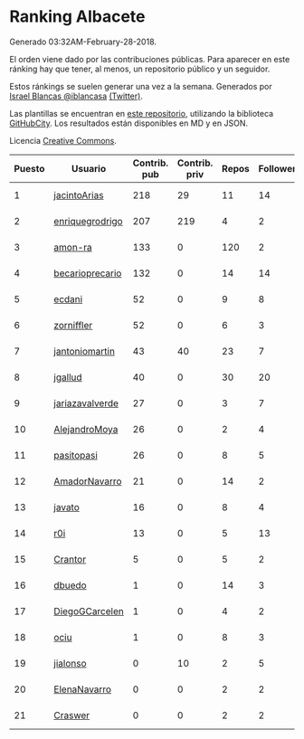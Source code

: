 # Ranking Albacete

Generado 03:32AM-February-28-2018.

El orden viene dado por las contribuciones públicas. Para aparecer en este ránking hay que tener, al menos, un repositorio público y un seguidor.

Estos ránkings se suelen generar una vez a la semana. Generados por [Israel Blancas @iblancasa](https://github.com/iblancasa/) [(Twitter)](https://twitter.com/iblancasa).

Las plantillas se encuentran en [este repositorio](https://github.com/iblancasa/GH-Spanish-Ranking), utilizando la biblioteca [GitHubCity](https://github.com/iblancasa/GitHubCity). Los resultados están disponibles en MD y en JSON.

Licencia [Creative Commons](https://creativecommons.org/licenses/by/4.0/).

| Puesto   |  Usuario  | Contrib. pub | Contrib. priv |Repos| Followers | Desde |  Avatar  |
|----------|-----------|--------------|---------------|-----|-----------|-------|----------|
|1|[jacintoArias](https://github.com/jacintoArias)|218|29|11|14|2014-05-07|![jacintoArias](https://avatars2.githubusercontent.com/u/7511199)|
|2|[enriquegrodrigo](https://github.com/enriquegrodrigo)|207|219|4|2|2014-01-17|![enriquegrodrigo](https://avatars1.githubusercontent.com/u/6427231)|
|3|[amon-ra](https://github.com/amon-ra)|133|0|120|2|2011-09-14|![amon-ra](https://avatars1.githubusercontent.com/u/1049676)|
|4|[becarioprecario](https://github.com/becarioprecario)|132|0|14|14|2014-04-20|![becarioprecario](https://avatars3.githubusercontent.com/u/7356250)|
|5|[ecdani](https://github.com/ecdani)|52|0|9|8|2013-04-20|![ecdani](https://avatars1.githubusercontent.com/u/4211293)|
|6|[zorniffler](https://github.com/zorniffler)|52|0|6|3|2016-06-09|![zorniffler](https://avatars2.githubusercontent.com/u/19843718)|
|7|[jantoniomartin](https://github.com/jantoniomartin)|43|40|23|7|2010-10-14|![jantoniomartin](https://avatars2.githubusercontent.com/u/439759)|
|8|[jgallud](https://github.com/jgallud)|40|0|30|20|2013-09-02|![jgallud](https://avatars3.githubusercontent.com/u/5364288)|
|9|[jariazavalverde](https://github.com/jariazavalverde)|27|0|3|7|2013-07-20|![jariazavalverde](https://avatars2.githubusercontent.com/u/5055295)|
|10|[AlejandroMoya](https://github.com/AlejandroMoya)|26|0|2|4|2016-10-11|![AlejandroMoya](https://avatars0.githubusercontent.com/u/22762732)|
|11|[pasitopasi](https://github.com/pasitopasi)|26|0|8|5|2017-02-27|![pasitopasi](https://avatars2.githubusercontent.com/u/26058363)|
|12|[AmadorNavarro](https://github.com/AmadorNavarro)|21|0|14|2|2012-11-12|![AmadorNavarro](https://avatars0.githubusercontent.com/u/2777799)|
|13|[javato](https://github.com/javato)|16|0|8|4|2014-09-21|![javato](https://avatars1.githubusercontent.com/u/8853295)|
|14|[r0i](https://github.com/r0i)|13|0|5|13|2013-09-14|![r0i](https://avatars1.githubusercontent.com/u/5457573)|
|15|[Crantor](https://github.com/Crantor)|5|0|5|2|2015-10-11|![Crantor](https://avatars0.githubusercontent.com/u/15078416)|
|16|[dbuedo](https://github.com/dbuedo)|1|0|14|3|2013-08-17|![dbuedo](https://avatars2.githubusercontent.com/u/5249948)|
|17|[DiegoGCarcelen](https://github.com/DiegoGCarcelen)|1|0|4|2|2014-09-23|![DiegoGCarcelen](https://avatars2.githubusercontent.com/u/8877650)|
|18|[ociu](https://github.com/ociu)|1|0|8|3|2013-04-17|![ociu](https://avatars0.githubusercontent.com/u/4182785)|
|19|[jialonso](https://github.com/jialonso)|0|10|2|5|2014-10-12|![jialonso](https://avatars0.githubusercontent.com/u/9167780)|
|20|[ElenaNavarro](https://github.com/ElenaNavarro)|0|0|2|2|2014-02-19|![ElenaNavarro](https://avatars0.githubusercontent.com/u/6729322)|
|21|[Craswer](https://github.com/Craswer)|0|0|2|2|2011-05-21|![Craswer](https://avatars1.githubusercontent.com/u/802508)|
